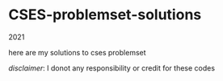 # CSES-problemset-solutions
2021

here are my solutions to cses problemset

*disclaimer*:
I donot any responsibility or credit for these codes
